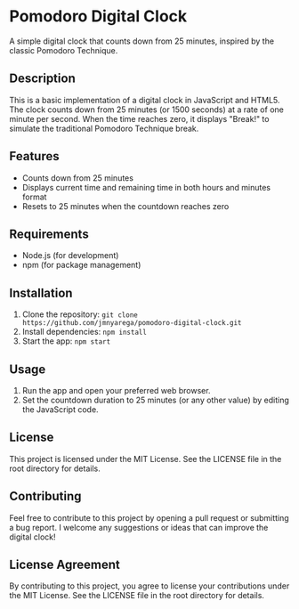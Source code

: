 **Pomodoro Digital Clock**
==========================

A simple digital clock that counts down from 25 minutes, inspired by the classic Pomodoro Technique.

**Description**
---------------
This is a basic implementation of a digital clock in JavaScript and HTML5. The clock counts down from 25 minutes (or 1500 seconds) at a rate of one minute per second. When the time reaches zero, it displays 
"Break!" to simulate the traditional Pomodoro Technique break.

**Features**
------------
* Counts down from 25 minutes
* Displays current time and remaining time in both hours and minutes format
* Resets to 25 minutes when the countdown reaches zero

**Requirements**
----------------
* Node.js (for development)
* npm (for package management)

**Installation**
---------------
1. Clone the repository: `git clone https://github.com/jmnyarega/pomodoro-digital-clock.git`
2. Install dependencies: `npm install`
3. Start the app: `npm start`

**Usage**
---------
1. Run the app and open your preferred web browser.
2. Set the countdown duration to 25 minutes (or any other value) by editing the JavaScript code.

**License**
----------
This project is licensed under the MIT License. See the LICENSE file in the root directory for details.

**Contributing**
--------------
Feel free to contribute to this project by opening a pull request or submitting a bug report. I welcome any suggestions or ideas that can improve the digital clock!

**License Agreement**
--------------------
By contributing to this project, you agree to license your contributions under the MIT License. See the LICENSE file in the root directory for details.
